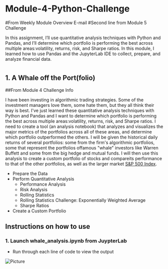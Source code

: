# Module-4-Python-Challenge

#From Weekly Module Overview E-mail
#Second line from Module 5 Challenge

In this assignment, I’ll use quantitative analysis techniques with Python and Pandas, and I’ll determine which portfolio is performing the best across multiple areas:volatility, returns, risk, and Sharpe ratios.
In this module, I learned how to use Pandas and the JupyterLab IDE to collect, prepare, and analyze financial data.

#
## 1. A Whale off the Port(folio)

##From Module 4 Challenge Info

I have been investing in algorithmic trading strategies. Some of the investment managers love them, some hate them, but they all think their way is best.
I've just learned these quantitative analysis techniques with Python and Pandas and I want to determine which portfolio is performing the best across multiple areas:volatility, returns, risk, and Sharpe ratios.
I need to create a tool (an analysis notebook) that analyzes and visualizes the major metrics of the portfolios across all of these areas, and determine which portfolio outperformed the others. I will be given the historical daily returns of several portfolios: some from the firm's algorithmic portfolios, some that represent the portfolios offamous "whale" investors like Warren Buffett and some from the big hedge and mutual funds. I will then use this analysis to create a custom portfolio of stocks and compareits performance to that of the other portfolios, as well as the larger market [S&P 500 Index](https://en.wikipedia.org/wiki/S%26P/TSX_60).


* Prepare the Data
* Perform Quantitative Analysis
  * Performance Analysis
  * Risk Analysis
  * Rolling Statistics
  * Rolling Statistics Challenge: Exponentially Weighted Average
  * Sharpe Ratios
* Create a Custom Portfolio

## Instructions on how to use 

### 1. Launch whale_analysis.ipynb from JuypterLab
* Run through each line of code to view the output


 
![Picture](https://www.columbia.edu/content/themes/custom/columbia/assets/img/cu-header.svg)


